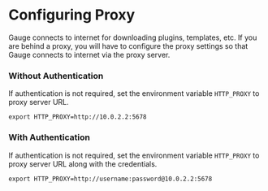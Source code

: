 # Configuring Proxy

Gauge connects to internet for downloading plugins, templates, etc. If you are behind a proxy, you will have to configure the proxy settings so that Gauge connects to internet via the proxy server.

### Without Authentication
If authentication is not required, set the environment variable `HTTP_PROXY` to proxy server URL.

```
export HTTP_PROXY=http://10.0.2.2:5678
```

### With Authentication
If authentication is not required, set the environment variable `HTTP_PROXY` to proxy server URL along with the credentials.

```
export HTTP_PROXY=http://username:password@10.0.2.2:5678
```
